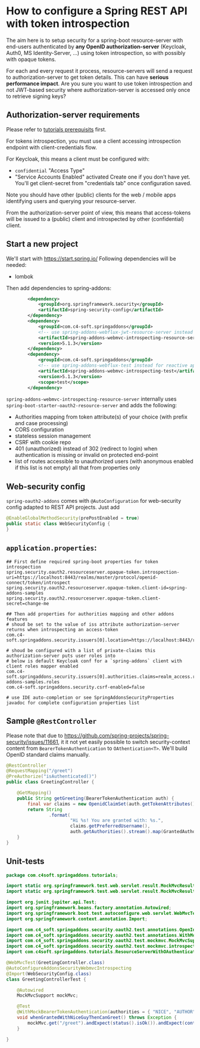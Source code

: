 # How to configure a Spring REST API with token introspection

The aim here is to setup security for a spring-boot resource-server with end-users authenticated by **any OpenID authorization-server** (Keycloak, Auth0, MS Identity-Server, ...) using token introspection, so with possibly with opaque tokens.

For each and every request it process, resource-servers will send a request to authorization-server to get token details. This can have **serious performance impact**. Are you sure you want to use token introspection and not JWT-based security where authorization-server is accessed only once to retrieve signing keys?

## Authorization-server requirements
Please refer to [tutorials prerequisits](https://github.com/ch4mpy/spring-addons/blob/master/samples/tutorials/README.md#prerequisites) first.

For tokens introspection, you must use a client accessing introspection endpoint with client-credentials flow.

For Keycloak, this means a client must be configured with:
- `confidential` "Access Type"
- "Service Accounts Enabled" activated
Create one if you don't have yet. You'll get client-secret from "credentials tab" once configuration saved.

Note you should have other (public) clients for the web / mobile apps identifying users and querying your resource-server.

From the authorization-server point of view, this means that access-tokens will be issued to a (public) client and introspected by other (confidential) client.

## Start a new project
We'll start with https://start.spring.io/
Following dependencies will be needed:
- lombok

Then add dependencies to spring-addons:
```xml
		<dependency>
			<groupId>org.springframework.security</groupId>
			<artifactId>spring-security-config</artifactId>
		</dependency>
		<dependency>
			<groupId>com.c4-soft.springaddons</groupId>
			<!-- use spring-addons-webflux-jwt-resource-server instead for reactive apps -->
			<artifactId>spring-addons-webmvc-introspecting-resource-server</artifactId>
			<version>5.1.3</version>
		</dependency>
		<dependency>
			<groupId>com.c4-soft.springaddons</groupId>
			<!-- use spring-addons-webflux-test instead for reactive apps -->
			<artifactId>spring-addons-webmvc-introspecting-test</artifactId>
			<version>5.1.3</version>
			<scope>test</scope>
		</dependency>
```
`spring-addons-webmvc-introspecting-resource-server` internally uses `spring-boot-starter-oauth2-resource-server` and adds the following:
- Authorities mapping from token attribute(s) of your choice (with prefix and case processing)
- CORS configuration
- stateless session management
- CSRF with cookie repo
- 401 (unauthorized) instead of 302 (redirect to login) when authentication is missing or invalid on protected end-point
- list of routes accessible to unauthorized users (with anonymous enabled if this list is not empty)
all that from properties only

## Web-security config
`spring-oauth2-addons` comes with `@AutoConfiguration` for web-security config adapted to REST API projects. Just add 
```java
@EnableGlobalMethodSecurity(prePostEnabled = true)
public static class WebSecurityConfig {
}
```

## `application.properties`:
```properties
## First define required spring-boot properties for token introspection
spring.security.oauth2.resourceserver.opaque-token.introspection-uri=https://localhost:8443/realms/master/protocol/openid-connect/token/introspect
spring.security.oauth2.resourceserver.opaque-token.client-id=spring-addons-samples
spring.security.oauth2.resourceserver.opaque-token.client-secret=change-me

## Then add properties for authorities mapping and other addons features
# shoud be set to the value of iss attribute authorization-server returns when introspecting an access-token
com.c4-soft.springaddons.security.issuers[0].location=https://localhost:8443/realms/master

# shoud be configured with a list of private-claims this authorization-server puts user roles into
# below is default Keycloak conf for a `spring-addons` client with client roles mapper enabled
com.c4-soft.springaddons.security.issuers[0].authorities.claims=realm_access.roles,resource_access.spring-addons-samples.roles
com.c4-soft.springaddons.security.csrf-enabled=false

# use IDE auto-completion or see SpringAddonsSecurityProperties javadoc for complete configuration properties list
```

## Sample `@RestController`
Please note that due to https://github.com/spring-projects/spring-security/issues/11661, it it not yet easily possible to switch security-context content from `BearerTokenAuthentication` to `OAthentication<T>`. We'll build OpenID standard claims manually.
``` java
@RestController
@RequestMapping("/greet")
@PreAuthorize("isAuthenticated()")
public class GreetingController {

	@GetMapping()
	public String getGreeting(BearerTokenAuthentication auth) {
		final var claims = new OpenidClaimSet(auth.getTokenAttributes());
		return String
				.format(
						"Hi %s! You are granted with: %s.",
						claims.getPreferredUsername(),
						auth.getAuthorities().stream().map(GrantedAuthority::getAuthority).collect(Collectors.joining(", ", "[", "]")));
	}
}
```

## Unit-tests
```java
package com.c4soft.springaddons.tutorials;

import static org.springframework.test.web.servlet.result.MockMvcResultMatchers.content;
import static org.springframework.test.web.servlet.result.MockMvcResultMatchers.status;

import org.junit.jupiter.api.Test;
import org.springframework.beans.factory.annotation.Autowired;
import org.springframework.boot.test.autoconfigure.web.servlet.WebMvcTest;
import org.springframework.context.annotation.Import;

import com.c4_soft.springaddons.security.oauth2.test.annotations.OpenIdClaims;
import com.c4_soft.springaddons.security.oauth2.test.annotations.WithMockBearerTokenAuthentication;
import com.c4_soft.springaddons.security.oauth2.test.mockmvc.MockMvcSupport;
import com.c4_soft.springaddons.security.oauth2.test.mockmvc.introspecting.AutoConfigureAddonsSecurityWebmvcIntrospecting;
import com.c4soft.springaddons.tutorials.ResourceServerWithOAuthenticationApplication.WebSecurityConfig;

@WebMvcTest(GreetingController.class)
@AutoConfigureAddonsSecurityWebmvcIntrospecting
@Import(WebSecurityConfig.class)
class GreetingControllerTest {

	@Autowired
	MockMvcSupport mockMvc;

	@Test
	@WithMockBearerTokenAuthentication(authorities = { "NICE", "AUTHOR" }, attributes = @OpenIdClaims(preferredUsername = "Tonton Pirate"))
	void whenGrantedWithNiceGuyThenCanGreet() throws Exception {
		mockMvc.get("/greet").andExpect(status().isOk()).andExpect(content().string("Hi Tonton Pirate! You are granted with: [NICE, AUTHOR]."));
	}

}
```
